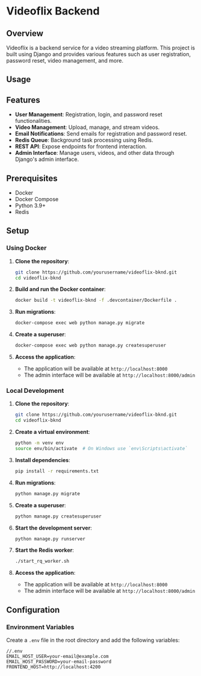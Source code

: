 # Videoflix Backend

## Overview

Videoflix is a backend service for a video streaming platform. This project is built using Django and provides various features such as user registration, password reset, video management, and more.

## Usage

## Features

- **User Management**: Registration, login, and password reset functionalities.
- **Video Management**: Upload, manage, and stream videos.
- **Email Notifications**: Send emails for registration and password reset.
- **Redis Queue**: Background task processing using Redis.
- **REST API**: Expose endpoints for frontend interaction.
- **Admin Interface**: Manage users, videos, and other data through Django's admin interface.

## Prerequisites

- Docker
- Docker Compose
- Python 3.9+
- Redis

## Setup

### Using Docker

1. **Clone the repository**:
    ```sh
    git clone https://github.com/yourusername/videoflix-bknd.git
    cd videoflix-bknd
    ```

2. **Build and run the Docker container**:
    ```sh
    docker build -t videoflix-bknd -f .devcontainer/Dockerfile .
    ```

3. **Run migrations**:
    ```sh
    docker-compose exec web python manage.py migrate
    ```

4. **Create a superuser**:
    ```sh
    docker-compose exec web python manage.py createsuperuser
    ```

5. **Access the application**:
    - The application will be available at `http://localhost:8000`
    - The admin interface will be available at `http://localhost:8000/admin`

### Local Development

1. **Clone the repository**:
    ```sh
    git clone https://github.com/yourusername/videoflix-bknd.git
    cd videoflix-bknd
    ```

2. **Create a virtual environment**:
    ```sh
    python -m venv env
    source env/bin/activate  # On Windows use `env\Scripts\activate`
    ```

3. **Install dependencies**:
    ```sh
    pip install -r requirements.txt
    ```

4. **Run migrations**:
    ```sh
    python manage.py migrate
    ```

5. **Create a superuser**:
    ```sh
    python manage.py createsuperuser
    ```

6. **Start the development server**:
    ```sh
    python manage.py runserver
    ```

7. **Start the Redis worker**:
    ```sh
    ./start_rq_worker.sh
    ```

8. **Access the application**:
    - The application will be available at `http://localhost:8000`
    - The admin interface will be available at `http://localhost:8000/admin`

## Configuration

### Environment Variables

Create a `.env` file in the root directory and add the following variables:

```
//.env
EMAIL_HOST_USER=your-email@example.com
EMAIL_HOST_PASSWORD=your-email-password
FRONTEND_HOST=http://localhost:4200
```
